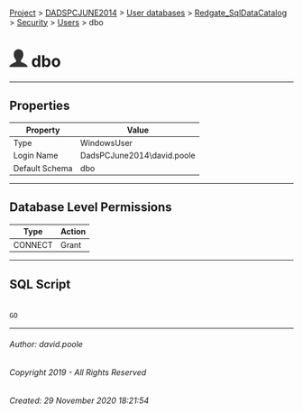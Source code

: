 #### 

[Project](../../../../../readme.md) > [DADSPCJUNE2014](../../../../readme.md) > [User databases](../../../readme.md) > [Redgate_SqlDataCatalog](../../readme.md) > [Security](../readme.md) > [Users](Users.md) > dbo

# ![Users](../../../../../Images/User32.png) dbo

---

## <a name="#properties"></a>Properties

| Property | Value |
|---|---|
| Type | WindowsUser |
| Login Name | DadsPCJune2014\\david.poole |
| Default Schema | dbo |


---

## <a name="#databaselevelpermissions"></a>Database Level Permissions

| Type | Action |
|---|---|
| CONNECT | Grant |


---

## <a name="#sqlscript"></a>SQL Script

```sql

GO

```


---

###### Author:  david.poole

###### Copyright 2019 - All Rights Reserved

###### Created: 29 November 2020 18:21:54


